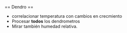 == Dendro ==
- correlacionar temperatura con cambios en crecmiento
- Procesar **todos** los dendrometros
- Mirar también humedad relativa.
